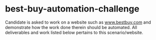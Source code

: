 # best-buy-automation-challenge
Candidate is asked to work on a website such as www.bestbuy.com and demonstrate how the work done therein should be automated. All deliverables and work listed below pertains to this scenario/website.
